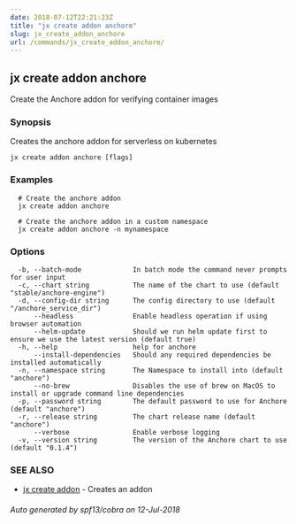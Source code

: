 ```yaml
---
date: 2018-07-12T22:21:23Z
title: "jx create addon anchore"
slug: jx_create_addon_anchore
url: /commands/jx_create_addon_anchore/
---
```

## jx create addon anchore

Create the Anchore addon for verifying container images

### Synopsis

Creates the anchore addon for serverless on kubernetes

```
jx create addon anchore [flags]
```

### Examples

```
  # Create the anchore addon
  jx create addon anchore
  
  # Create the anchore addon in a custom namespace
  jx create addon anchore -n mynamespace
```

### Options

```
  -b, --batch-mode             In batch mode the command never prompts for user input
  -c, --chart string           The name of the chart to use (default "stable/anchore-engine")
  -d, --config-dir string      The config directory to use (default "/anchore_service_dir")
      --headless               Enable headless operation if using browser automation
      --helm-update            Should we run helm update first to ensure we use the latest version (default true)
  -h, --help                   help for anchore
      --install-dependencies   Should any required dependencies be installed automatically
  -n, --namespace string       The Namespace to install into (default "anchore")
      --no-brew                Disables the use of brew on MacOS to install or upgrade command line dependencies
  -p, --password string        The default password to use for Anchore (default "anchore")
  -r, --release string         The chart release name (default "anchore")
      --verbose                Enable verbose logging
  -v, --version string         The version of the Anchore chart to use (default "0.1.4")
```

### SEE ALSO

* [jx create addon](/commands/jx_create_addon/)	 - Creates an addon

###### Auto generated by spf13/cobra on 12-Jul-2018

